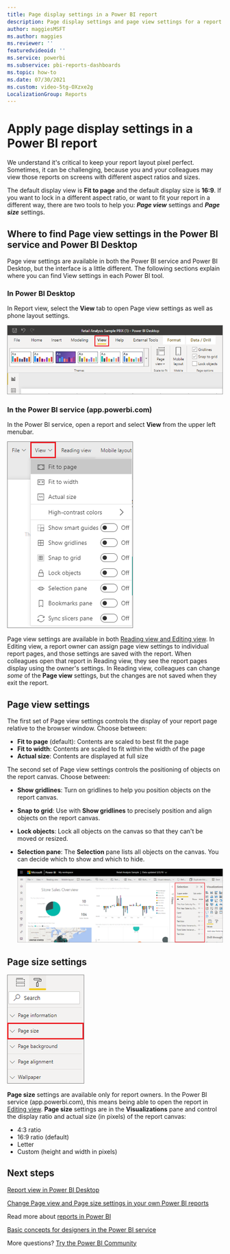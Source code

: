 ```yaml
---
title: Page display settings in a Power BI report
description: Page display settings and page view settings for a report
author: maggiesMSFT
ms.author: maggies
ms.reviewer: ''
featuredvideoid: ''
ms.service: powerbi
ms.subservice: pbi-reports-dashboards
ms.topic: how-to
ms.date: 07/30/2021
ms.custom: video-5tg-OXzxe2g
LocalizationGroup: Reports
---
```

# Apply page display settings in a Power BI report
We understand it's critical to keep your report layout pixel perfect. Sometimes, it can be challenging, because you and your colleagues may view those reports on screens with different aspect ratios and sizes. 

The default display view is **Fit to page** and the default display size is **16:9**. If you want to lock in a different aspect ratio, or want to fit your report in a different way, there are two tools to help you: ***Page view*** settings and ***Page size*** settings.

<!-- "This video is unavailable."
<iframe width="560" height="315" src="https://www.youtube.com/embed/5tg-OXzxe2g" frameborder="0" allowfullscreen></iframe>
-->

## Where to find Page view settings in the Power BI service and Power BI Desktop
Page view settings are available in both the Power BI service and Power BI Desktop, but the interface is a little different. The following sections explain where you can find View settings in each Power BI tool.

### In Power BI Desktop
In Report view, select the **View** tab to open Page view settings as well as phone layout settings.

  ![Desktop page view settings](media/power-bi-report-display-settings/power-bi-desktop-view-settings.png)

### In the Power BI service (app.powerbi.com)
In the Power BI service, open a report and select **View** from the upper left menubar.

![service page view settings](media/power-bi-report-display-settings/power-bi-change-page-view.png)

Page view settings are available in both [Reading view and Editing view](../consumer/end-user-reading-view.md). In Editing view, a report owner can assign page view settings to individual report pages, and those settings are saved with the report. When colleagues open that report in Reading view, they see the report pages display using the owner's settings. In Reading view, colleagues can change *some* of the **Page view** settings, but the changes are not saved when they exit the report.

## Page view settings
The first set of Page view settings controls the display of your report page relative to the browser window. Choose between:

* **Fit to page** (default): Contents are scaled to best fit the page
* **Fit to width**: Contents are scaled to fit within the width of the page
* **Actual size**: Contents are displayed at full size

The second set of Page view settings controls the positioning of objects on the report canvas. Choose between:

* **Show gridlines**: Turn on gridlines to help you position objects on the report canvas.
* **Snap to grid**: Use with **Show gridlines** to precisely position and align objects on the report canvas. 
* **Lock objects**: Lock all objects on the canvas so that they can't be moved or resized.
* **Selection pane**: The **Selection** pane lists all objects on the canvas. You can decide which to show and which to hide.

    ![selection pane](media/power-bi-report-display-settings/power-bi-selection-pane.png)



## Page size settings
![change page size settings](media/power-bi-report-display-settings/power-bi-page-size.png)

**Page size** settings are available only for report owners. In the Power BI service (app.powerbi.com), this means being able to open the report in [Editing view](../consumer/end-user-reading-view.md). **Page size** settings are in the **Visualizations** pane and control the display ratio and actual size (in pixels) of the report canvas:   

* 4:3 ratio
* 16:9 ratio (default)
* Letter
* Custom (height and width in pixels)

## Next steps
[Report view in Power BI Desktop](desktop-report-view.md)

[Change Page view and Page size settings in your own Power BI reports](../consumer/end-user-report-view.md)

Read more about [reports in Power BI](../consumer/end-user-reports.md)

[Basic concepts for designers in the Power BI service](../fundamentals/service-basic-concepts.md)

More questions? [Try the Power BI Community](https://community.powerbi.com/)
